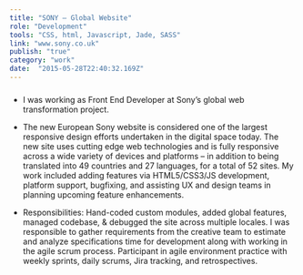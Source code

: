 ```yaml
---
title: "SONY – Global Website"
role: "Development" 
tools: "CSS, html, Javascript, Jade, SASS" 
link: "www.sony.co.uk" 
publish: "true" 
category: "work"
date:  "2015-05-28T22:40:32.169Z"
---
```


### 

- I was working as Front End Developer at Sony’s global web transformation project.

- The new European Sony website is considered one of the largest responsive design efforts undertaken in the digital space today. The new site uses cutting edge web technologies and is fully responsive across a wide variety of devices and platforms – in addition to being translated into 49 countries and 27 languages, for a total of 52 sites. My work included adding features via HTML5/CSS3/JS development, platform support, bugfixing, and assisting UX and design teams in planning upcoming feature enhancements.

- Responsibilities: Hand-coded custom modules, added global features, managed codebase, & debugged the site across multiple locales. I was responsible to gather requirements from the  creative team to estimate and analyze specifications time for development along with working in the agile scrum process. Participant in agile environment practice with weekly sprints, daily scrums, Jira tracking, and retrospectives.